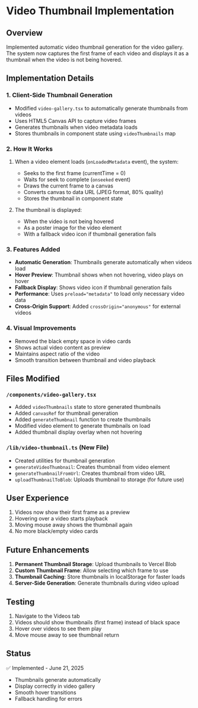 # Video Thumbnail Implementation

## Overview
Implemented automatic video thumbnail generation for the video gallery. The system now captures the first frame of each video and displays it as a thumbnail when the video is not being hovered.

## Implementation Details

### 1. Client-Side Thumbnail Generation
- Modified `video-gallery.tsx` to automatically generate thumbnails from videos
- Uses HTML5 Canvas API to capture video frames
- Generates thumbnails when video metadata loads
- Stores thumbnails in component state using `videoThumbnails` map

### 2. How It Works
1. When a video element loads (`onLoadedMetadata` event), the system:
   - Seeks to the first frame (currentTime = 0)
   - Waits for seek to complete (`onseeked` event)
   - Draws the current frame to a canvas
   - Converts canvas to data URL (JPEG format, 80% quality)
   - Stores the thumbnail in component state

2. The thumbnail is displayed:
   - When the video is not being hovered
   - As a poster image for the video element
   - With a fallback video icon if thumbnail generation fails

### 3. Features Added
- **Automatic Generation**: Thumbnails generate automatically when videos load
- **Hover Preview**: Thumbnail shows when not hovering, video plays on hover
- **Fallback Display**: Shows video icon if thumbnail generation fails
- **Performance**: Uses `preload="metadata"` to load only necessary video data
- **Cross-Origin Support**: Added `crossOrigin="anonymous"` for external videos

### 4. Visual Improvements
- Removed the black empty space in video cards
- Shows actual video content as preview
- Maintains aspect ratio of the video
- Smooth transition between thumbnail and video playback

## Files Modified

### `/components/video-gallery.tsx`
- Added `videoThumbnails` state to store generated thumbnails
- Added `canvasRef` for thumbnail generation
- Added `generateThumbnail` function to create thumbnails
- Modified video element to generate thumbnails on load
- Added thumbnail display overlay when not hovering

### `/lib/video-thumbnail.ts` (New File)
- Created utilities for thumbnail generation
- `generateVideoThumbnail`: Creates thumbnail from video element
- `generateThumbnailFromUrl`: Creates thumbnail from video URL
- `uploadThumbnailToBlob`: Uploads thumbnail to storage (for future use)

## User Experience
1. Videos now show their first frame as a preview
2. Hovering over a video starts playback
3. Moving mouse away shows the thumbnail again
4. No more black/empty video cards

## Future Enhancements
1. **Permanent Thumbnail Storage**: Upload thumbnails to Vercel Blob
2. **Custom Thumbnail Frame**: Allow selecting which frame to use
3. **Thumbnail Caching**: Store thumbnails in localStorage for faster loads
4. **Server-Side Generation**: Generate thumbnails during video upload

## Testing
1. Navigate to the Videos tab
2. Videos should show thumbnails (first frame) instead of black space
3. Hover over videos to see them play
4. Move mouse away to see thumbnail return

## Status
✅ Implemented - June 21, 2025
- Thumbnails generate automatically
- Display correctly in video gallery
- Smooth hover transitions
- Fallback handling for errors
